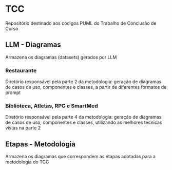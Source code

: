 # TCC
Repositório destinado aos códigos PUML do Trabalho de Conclusão de Curso

## LLM - Diagramas
Armazena os diagramas (datasets) gerados por LLM 

### Restaurante
Diretório responsável pela parte 2 da metodologia: geração de diagramas de casos de uso, componentes e classes, a partir de diferentes formatos de prompt

### Biblioteca, Atletas, RPG e SmartMed
Diretório responsável pela parte 4 da metodologia: geração de diagramas de casos de uso, componentes e classes, utilizando as melhores técnicas vistas na parte 2

## Etapas - Metodologia
Armazena os diagramas que correspondem as etapas adotadas para a metodologia do TCC
